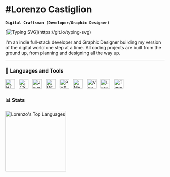 # #Lorenzo Castiglion

**`Digital Craftsman (Developer/Graphic Designer)`**

[![Typing SVG](https://readme-typing-svg.demolab.com/?lines=Web+Developer;Graphic+Designer;UX/UI+Designer;Always+learning!)](https://git.io/typing-svg)

I'm an indie full-stack developer and Graphic Designer building my version of the digital world one step at a time. All coding projects are built from the ground up, from planning and designing all the way up.

 
 

---

### 🧰 Languages and Tools

<img align="left" alt="HTML" width="30px" style="padding-right:10px;" src="https://cdn.jsdelivr.net/gh/devicons/devicon/icons/html5/html5-plain.svg" />
<img align="left" alt="CSS" width="30px" style="padding-right:10px;" src="https://cdn.jsdelivr.net/gh/devicons/devicon/icons/css3/css3-plain.svg" />
<img align="left" alt="JavaScript" width="30px" style="padding-right:10px;" src="https://cdn.jsdelivr.net/gh/devicons/devicon/icons/javascript/javascript-plain.svg" />
<img align="left" alt="GitHub" width="30px" style="padding-right:10px;" src="https://cdn.jsdelivr.net/gh/devicons/devicon/icons/github/github-original.svg" />
<img align="left" alt="PHP" width="30px" style="padding-right:10px;" src="https://cdn.jsdelivr.net/gh/devicons/devicon/icons/php/php-plain.svg"  />
<img align="left" alt="MySQL" width="30px" style="padding-right:10px;" src="https://cdn.jsdelivr.net/gh/devicons/devicon/icons/mysql/mysql-original-wordmark.svg" />
<img align="left" alt="Vue" width="30px" style="padding-right:10px;" src="https://cdn.jsdelivr.net/gh/devicons/devicon/icons/vuejs/vuejs-original.svg" />
<img align="left" alt="Laravel" width="30px" style="padding-right:10px;"  src="https://cdn.jsdelivr.net/gh/devicons/devicon/icons/laravel/laravel-plain-wordmark.svg" />
<img align="left" alt="TypeScript" width="30px" style="padding-right:10px;" src="https://cdn.jsdelivr.net/gh/devicons/devicon/icons/typescript/typescript-plain.svg" />
<br />

#



### 📊 Stats
 <a href="https://github.com/anuraghazra/github-readme-stats"><img alt="Lorenzo's Top Languages" src="https://lorenzocastiglion-github-readme-stats.vercel.app/api/top-langs/?username=lorenzocastiglion&langs_count=8&layout=compact&theme=react&hide_border=true&bg_color=1F222E&title_color=F85D7F&icon_color=F8D866&hide=Jupyter%20Notebook,Roff" height="192px"/></a>


<!-- ![GitHub Streak](https://streak-stats.demolab.com?user=ForrestKnight&theme=gruvbox&border_radius=4.5) -->

#



[website]: https://lorenzocastiglion.it

